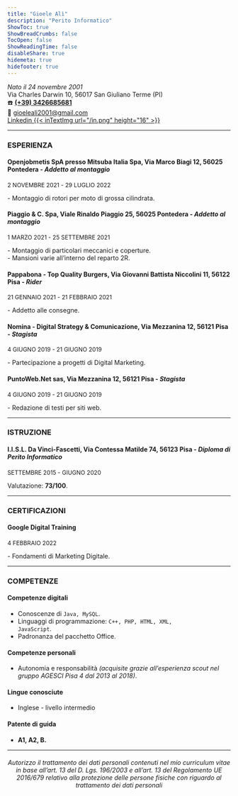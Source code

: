```yaml
---
title: "Gioele Alì"
description: "Perito Informatico"
ShowToc: true
ShowBreadCrumbs: false
TocOpen: false
ShowReadingTime: false
disableShare: true
hidemeta: true
hidefooter: true
---
```


<i>Nato il 24 novembre 2001</i><br>
Via Charles Darwin 10, 56017 San Giuliano Terme (PI)<br>
☎️ <b><a href="tel:+393426685681">(+39) 3426685681</a></b><br>
📧 gioeleali2001@gmail.com<br>
<a href="https://.linkedin.com/in/gioeleali/">Linkedin {{< inTextImg url="/in.png" height="16" >}}</a>

---

### ESPERIENZA
#### Openjobmetis SpA presso Mitsuba Italia Spa, Via Marco Biagi 12, 56025 Pontedera - <i>Addetto al montaggio</i>
<p style="font-size:13px">2 NOVEMBRE 2021 - 29 LUGLIO 2022</p>
- Montaggio di rotori per moto di grossa cilindrata.

#### Piaggio & C. Spa, Viale Rinaldo Piaggio 25, 56025 Pontedera - <i>Addetto al montaggio</i>
<p style="font-size:13px">1 MARZO 2021 - 25 SETTEMBRE 2021</p>
- Montaggio di particolari meccanici e coperture.<br>
- Mansioni varie all’interno del reparto 2R.

#### Pappabona - Top Quality Burgers, Via Giovanni Battista Niccolini 11, 56122 Pisa - <i>Rider</i>
<p style="font-size:13px">21 GENNAIO 2021 - 21 FEBBRAIO 2021</p>
- Addetto alle consegne.

#### Nomina - Digital Strategy & Comunicazione, Via Mezzanina 12, 56121 Pisa - <i>Stagista</i>
<p style="font-size:13px">4 GIUGNO 2019 - 21 GIUGNO 2019</p>
- Partecipazione a progetti di Digital Marketing.

#### PuntoWeb.Net sas, Via Mezzanina 12, 56121 Pisa - <i>Stagista</i>
<p style="font-size:13px">4 GIUGNO 2019 - 21 GIUGNO 2019</p>
- Redazione di testi per siti web.<br>

---

### ISTRUZIONE
#### I.I.S.L. Da Vinci-Fascetti, Via Contessa Matilde 74, 56123 Pisa - <i>Diploma di Perito Informatico</i>
<p style="font-size:13px">SETTEMBRE 2015 - GIUGNO 2020</p>
Valutazione: <b>73/100</b>.

---

### CERTIFICAZIONI
#### Google Digital Training
<p style="font-size:13px">4 FEBBRAIO 2022</p>
- Fondamenti di Marketing Digitale.

---

### COMPETENZE
#### Competenze digitali
- Conoscenze di <code>Java, MySQL</code>.
- Linguaggi di programmazione: <code>C++, PHP, HTML, XML, JavaScript</code>.
- Padronanza del pacchetto Office.

#### Competenze personali
- Autonomia e responsabilità <i>(acquisite grazie all’esperienza scout nel gruppo AGESCI Pisa 4 dal 2013 al 2018)</i>.

#### Lingue conosciute
- Inglese - livello intermedio

#### Patente di guida
- <b>A1, A2, B.</b>

---

<center><h6>Autorizzo il trattamento dei dati personali contenuti nel mio curriculum vitae in base all’art. 13 del D. Lgs. 196/2003 e all’art. 13 del Regolamento UE 2016/679 relativo
alla protezione delle persone fisiche con riguardo al trattamento dei dati personali</h6></center>